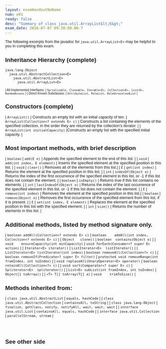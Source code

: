 ```yaml
---
layout: examHandoutNoName
num: e01
ready: false
desc: "Summary of class java.util.ArrayList&lt;E&gt;"
exam_date: 2016-07-07 09:30:00.00-7
---
```


<div style="font-size:90%; font-family: Arial Narrow, sans-serif;">

The following excerpts from the javadoc for `java.util.ArrayList<E>` may be
helpful to you in completing this exam.


## Inheritance Hierarchy (complete)

```
java.lang.Object
  java.util.AbstractCollection<E>
    java.util.AbstractList<E>
      java.util.ArrayList<E>
```

<div markdown="1" style="font-size: 80%; font-family: Arial Narrow, sans-serif;"
   class="hanging-indent-table">

| All Implemented Interfaces: | `Serializable, Cloneable, Iterable<E>, Collection<E>, List<E>, RandomAccess` |
| Direct Known Subclasses: | `AttributeList, RoleList, RoleUnresolvedList` |

</div>

## Constructors (complete)

<div markdown="1" class="hanging-indent-table">

| `ArrayList()` | Constructs an empty list with an initial capacity of ten.
| `ArrayList(Collection<? extends E> c)` | Constructs a list containing the elements of the specified collection, in the order they are returned by the collection's iterator. |
| `ArrayList(int initialCapacity)` |Constructs an empty list with the specified initial capacity. |

</div>

## Most important methods, with brief description

<div markdown="1" class="hanging-indent-table">

| `boolean` | `add(E e)` | Appends the specified element to the end of this list. |
| `void` | `add(int index, E element)` | Inserts the specified element at the specified position in this list. |
| `void` | `clear()` | Removes all of the elements from this list.|
| `E` | `get(int index)` | Returns the element at the specified position in this list. |
| `int` | `indexOf(Object o)` | Returns the index of the first occurrence of the specified element in this list, or -1 if this list does not contain the element. |
| `boolean` | `isEmpty()` | Returns true if this list contains no elements. |
| `int`	|  `lastIndexOf(Object o)` | Returns the index of the last occurrence of the specified element in this list, or -1 if this list does not contain the element. |
| `E` | `remove(int index)` | Removes the element at the specified position in this list.|
| `boolean` | `remove(Object o)` | Removes the first occurrence of the specified element from this list, if it is present. |
| `E` | `set(int index, E element)` | Replaces the element at the specified position in this list with the specified element. |
| `int` | `size()` | Returns the number of elements in this list. |

</div>

## Additional methods, listed by method signature only.

<div markdown="1" class="hanging-indent-table">

| `boolean addAll(Collection<? extends E> c)` | `boolean	addAll(int index, Collection<? extends E> c)` |
| `Object   clone()` |  `boolean  contains(Object o)` |
| `void	   ensureCapacity(int minCapacity)` | `void forEach(Consumer<? super E> action)` |
| `Iterator<E> iterator()` | `ListIterator<E>  listIterator()` |
| `ListIterator<E> listIterator(int index)` | `boolean removeAll(Collection<?> c)` |
| `boolean removeIf(Predicate<? super E> filter)` | `protected void removeRange(int fromIndex, int toIndex)` |
| `void replaceAll(UnaryOperator<E> operator)` | `boolean retainAll(Collection<?> c)` |
| `void	sort(Comparator<? super E> c)` | `Spliterator<E>  spliterator()` |
| `List<E> subList(int fromIndex, int toIndex)` | `Object[] toArray()` |
| `<T> T[] toArray(T[] a)` | `void    trimToSize()` |

</div>

## Methods inherited from:

<div markdown="1" class="hanging-indent-table">

| `class java.util.AbstractList` | `equals, hashCode` |
| `class java.util.AbstractCollection` | `containsAll, toString` |
| `class java.lang.Object` | `finalize, getClass, notify, notifyAll, wait, wait, wait` |
| `interface java.util.List` |  `containsAll, equals, hashCode` |
| `interface java.util.Collection` |  `parallelStream, stream` |

</div>

<div style="margin-top: 2em; margin-bottom: 2em;">
&nbsp;
</div>

<h2 class="page-break-before">See other side</h2>

</div>
